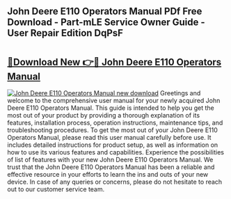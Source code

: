 ## John Deere E110 Operators Manual PDf Free Download - Part-mLE Service Owner Guide - User Repair Edition DqPsF

# <h2><a href="http://bc94431.oget.top/?id=John+Deere+E110+Operators+Manual">🔗Download New 👉🔴 John Deere E110 Operators Manual</a></h2>

[![John Deere E110 Operators Manual new download](https://i.imgur.com/5g1atiW.png)](http://bc94431.oget.top/?id=John+Deere+E110+Operators+Manual)
Greetings and welcome to the comprehensive user manual for your newly acquired John Deere E110 Operators Manual. This guide is intended to help you get the most out of your product by providing a thorough explanation of its features, installation process, operation instructions, maintenance tips, and troubleshooting procedures. To get the most out of your John Deere E110 Operators Manual, please read this user manual carefully before use. It includes detailed instructions for product setup, as well as information on how to use its various features and capabilities. Experience the possibilities of list of features with your new John Deere E110 Operators Manual. We trust that the John Deere E110 Operators Manual has been a reliable and effective resource in your efforts to learn the ins and outs of your new device. In case of any queries or concerns, please do not hesitate to reach out to our customer service team.
